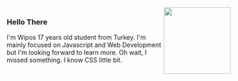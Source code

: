 <img align='right' src="" width="150">
<h3>Hello There</h3>
I'm Wipos 17 years old student from Turkey. I'm mainly focused on Javascript and Web Development but I'm looking forward to learn more. Oh wait, I missed something. I know CSS little bit.

